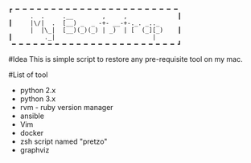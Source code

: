 ```
┏ ━ ━ ━ ━ ━ ━ ━ ━ ━ ━ ━ ━ ━ ━ ━ ━ ━ ━ ━ ━ ━ ━ ━ 
      .  .     .__        ,     ,              ┃
┃     |\/|  .  [__) _  _ -+- __-+-._. _.._      
      |  |\_|  [__)(_)(_) | _)  | [  (_][_)    ┃
┃         ._|                           |       
 ━ ━ ━ ━ ━ ━ ━ ━ ━ ━ ━ ━ ━ ━ ━ ━ ━ ━ ━ ━ ━ ━ ━ ┛
```
#Idea
This is simple script to restore any pre-requisite tool
on my mac.

#List of tool
* python 2.x
* python 3.x
* rvm - ruby version manager
* ansible
* Vim
* docker
* zsh script named "pretzo"
* graphviz
